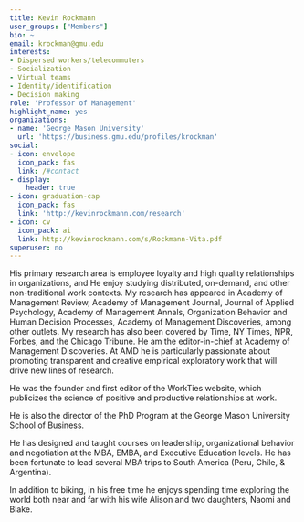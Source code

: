 ```yaml
---
title: Kevin Rockmann
user_groups: ["Members"]
bio: ~
email: krockman@gmu.edu
interests:
- Dispersed workers/telecommuters
- Socialization
- Virtual teams
- Identity/identification
- Decision making
role: 'Professor of Management'
highlight_name: yes
organizations:
- name: 'George Mason University'
  url: 'https://business.gmu.edu/profiles/krockman'
social:
- icon: envelope
  icon_pack: fas
  link: /#contact
- display:
    header: true
- icon: graduation-cap
  icon_pack: fas
  link: 'http://kevinrockmann.com/research'
- icon: cv
  icon_pack: ai
  link: http://kevinrockmann.com/s/Rockmann-Vita.pdf
superuser: no
---
```


His primary research area is employee loyalty and high quality relationships in organizations, and He enjoy studying distributed, on-demand, and other non-traditional work contexts. My research has appeared in Academy of Management Review, Academy of Management Journal, Journal of Applied Psychology, Academy of Management Annals, Organization Behavior and Human Decision Processes, Academy of Management Discoveries, among other outlets. My research has also been covered by Time, NY Times, NPR, Forbes, and the Chicago Tribune. He am the editor-in-chief at Academy of Management Discoveries. At AMD he is particularly passionate about promoting transparent and creative empirical exploratory work that will drive new lines of research. 

He was the founder and first editor of the WorkTies website, which publicizes the science of positive and productive relationships at work. 

He is also the director of the PhD Program at the George Mason University School of Business.

He has designed and taught courses on leadership, organizational behavior and negotiation at the MBA, EMBA, and Executive Education levels. He has been fortunate to lead several MBA trips to South America (Peru, Chile, & Argentina).

In addition to biking, in his free time he enjoys spending time exploring the world both near and far with his wife Alison and two daughters, Naomi and Blake.